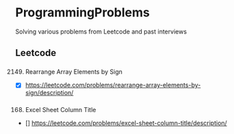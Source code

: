 # ProgrammingProblems
Solving various problems from Leetcode and past interviews

## Leetcode

### 
2149. Rearrange Array Elements by Sign
- [x] https://leetcode.com/problems/rearrange-array-elements-by-sign/description/

###
168. Excel Sheet Column Title
- [] https://leetcode.com/problems/excel-sheet-column-title/description/